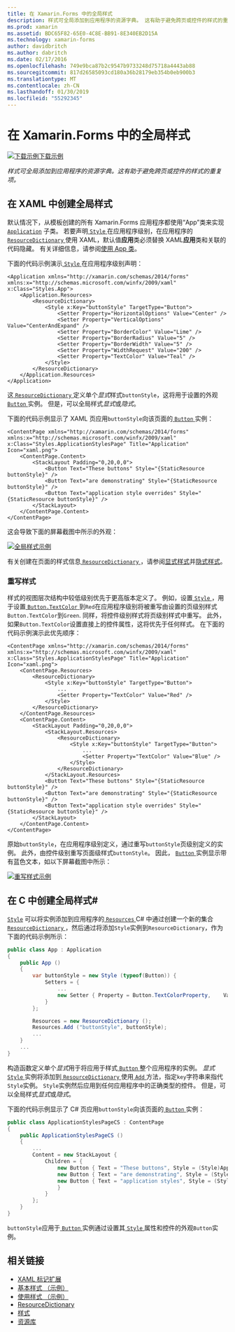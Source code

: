 ```yaml
---
title: 在 Xamarin.Forms 中的全局样式
description: 样式可全局添加到应用程序的资源字典。 这有助于避免跨页或控件的样式的重复项。
ms.prod: xamarin
ms.assetid: BDC65F82-65E0-4C8E-BB91-8E340EB2D15A
ms.technology: xamarin-forms
author: davidbritch
ms.author: dabritch
ms.date: 02/17/2016
ms.openlocfilehash: 749e9bca87b2c9547b9733248d75718a4443ab88
ms.sourcegitcommit: 817d26585093cd180a36b28179eb354b0eb900b3
ms.translationtype: MT
ms.contentlocale: zh-CN
ms.lasthandoff: 01/30/2019
ms.locfileid: "55292345"
---
```

# <a name="global-styles-in-xamarinforms"></a>在 Xamarin.Forms 中的全局样式

[![下载示例](~/media/shared/download.png)下载示例](https://developer.xamarin.com/samples/xamarin-forms/UserInterface/Styles/BasicStyles/)

_样式可全局添加到应用程序的资源字典。这有助于避免跨页或控件的样式的重复项。_

## <a name="create-a-global-style-in-xaml"></a>在 XAML 中创建全局样式

默认情况下，从模板创建的所有 Xamarin.Forms 应用程序都使用“App”类来实现 [`Application`](xref:Xamarin.Forms.Application) 子类。 若要声明[ `Style` ](xref:Xamarin.Forms.Style)在应用程序级别，在应用程序的[ `ResourceDictionary` ](xref:Xamarin.Forms.ResourceDictionary)使用 XAML，默认值**应用**类必须替换 XAML**应用**类和关联的代码隐藏。 有关详细信息，请参阅[使用 App 类](~/xamarin-forms/app-fundamentals/application-class.md)。

下面的代码示例演示[ `Style` ](xref:Xamarin.Forms.Style)在应用程序级别声明：

```xaml
<Application xmlns="http://xamarin.com/schemas/2014/forms" xmlns:x="http://schemas.microsoft.com/winfx/2009/xaml" x:Class="Styles.App">
    <Application.Resources>
        <ResourceDictionary>
            <Style x:Key="buttonStyle" TargetType="Button">
                <Setter Property="HorizontalOptions" Value="Center" />
                <Setter Property="VerticalOptions" Value="CenterAndExpand" />
                <Setter Property="BorderColor" Value="Lime" />
                <Setter Property="BorderRadius" Value="5" />
                <Setter Property="BorderWidth" Value="5" />
                <Setter Property="WidthRequest" Value="200" />
                <Setter Property="TextColor" Value="Teal" />
            </Style>
        </ResourceDictionary>
    </Application.Resources>
</Application>
```

这[ `ResourceDictionary` ](xref:Xamarin.Forms.ResourceDictionary)定义单个*显式*样式`buttonStyle`，这将用于设置的外观[ `Button` ](xref:Xamarin.Forms.Button)实例。 但是，可以全局样式*显式*或*隐式*。

下面的代码示例显示了 XAML 页应用`buttonStyle`向该页面的[ `Button` ](xref:Xamarin.Forms.Button)实例：

```xaml
<ContentPage xmlns="http://xamarin.com/schemas/2014/forms" xmlns:x="http://schemas.microsoft.com/winfx/2009/xaml" x:Class="Styles.ApplicationStylesPage" Title="Application" Icon="xaml.png">
    <ContentPage.Content>
        <StackLayout Padding="0,20,0,0">
            <Button Text="These buttons" Style="{StaticResource buttonStyle}" />
            <Button Text="are demonstrating" Style="{StaticResource buttonStyle}" />
            <Button Text="application style overrides" Style="{StaticResource buttonStyle}" />
        </StackLayout>
    </ContentPage.Content>
</ContentPage>
```

这会导致下面的屏幕截图中所示的外观：

[![](application-images/application-styles-1.png "全局样式示例")](application-images/application-styles-1-large.png#lightbox "全局样式示例")

有关创建在页面的样式信息[ `ResourceDictionary` ](xref:Xamarin.Forms.ResourceDictionary)，请参阅[显式样式](~/xamarin-forms/user-interface/styles/explicit.md)并[隐式样式](~/xamarin-forms/user-interface/styles/implicit.md)。

### <a name="override-styles"></a>重写样式

样式的视图层次结构中较低级别优先于更高版本定义了。 例如，设置[ `Style` ](xref:Xamarin.Forms.Style) ，用于设置[ `Button.TextColor` ](xref:Xamarin.Forms.Button.TextColor)到`Red`在应用程序级别将被重写由设置的页级别样式`Button.TextColor`到`Green`. 同样，将控件级别样式将页级别样式中重写。 此外，如果`Button.TextColor`设置直接上的控件属性，这将优先于任何样式。 在下面的代码示例演示此优先顺序：

```xaml
<ContentPage xmlns="http://xamarin.com/schemas/2014/forms" xmlns:x="http://schemas.microsoft.com/winfx/2009/xaml" x:Class="Styles.ApplicationStylesPage" Title="Application" Icon="xaml.png">
    <ContentPage.Resources>
        <ResourceDictionary>
            <Style x:Key="buttonStyle" TargetType="Button">
                ...
                <Setter Property="TextColor" Value="Red" />
            </Style>
        </ResourceDictionary>
    </ContentPage.Resources>
    <ContentPage.Content>
        <StackLayout Padding="0,20,0,0">
            <StackLayout.Resources>
                <ResourceDictionary>
                    <Style x:Key="buttonStyle" TargetType="Button">
                        ...
                        <Setter Property="TextColor" Value="Blue" />
                    </Style>
                </ResourceDictionary>
            </StackLayout.Resources>
            <Button Text="These buttons" Style="{StaticResource buttonStyle}" />
            <Button Text="are demonstrating" Style="{StaticResource buttonStyle}" />
            <Button Text="application style overrides" Style="{StaticResource buttonStyle}" />
        </StackLayout>
    </ContentPage.Content>
</ContentPage>
```

原始`buttonStyle`，在应用程序级别定义，通过重写`buttonStyle`页级别定义的实例。 此外，由控件级别重写页面级样式`buttonStyle`。 因此， [ `Button` ](xref:Xamarin.Forms.Button)实例显示带有蓝色文本，如以下屏幕截图中所示：

[![](application-images/application-styles-2.png "重写样式示例")](application-images/application-styles-2-large.png#lightbox "重写样式示例")

## <a name="create-a-global-style-in-c35"></a>在 C 中创建全局样式&#35;

[`Style`](xref:Xamarin.Forms.Style) 可以将实例添加到应用程序的[ `Resources` ](xref:Xamarin.Forms.VisualElement.Resources) C# 中通过创建一个新的集合[ `ResourceDictionary` ](xref:Xamarin.Forms.ResourceDictionary)，然后通过将添加`Style`实例到`ResourceDictionary`，作为下面的代码示例所示：

```csharp
public class App : Application
{
    public App ()
    {
        var buttonStyle = new Style (typeof(Button)) {
            Setters = {
                ...
                new Setter { Property = Button.TextColorProperty,    Value = Color.Teal }
            }
        };

        Resources = new ResourceDictionary ();
        Resources.Add ("buttonStyle", buttonStyle);
        ...
    }
    ...
}
```

构造函数定义单个*显式*用于将应用于样式[ `Button` ](xref:Xamarin.Forms.Button)整个应用程序的实例。 *显式* [ `Style` ](xref:Xamarin.Forms.Style)实例将添加到[ `ResourceDictionary` ](xref:Xamarin.Forms.ResourceDictionary)使用[ `Add` ](xref:Xamarin.Forms.ResourceDictionary.Add(System.String,System.Object))方法，指定`key`字符串来指代`Style`实例。 `Style`实例然后应用到任何应用程序中的正确类型的控件。 但是，可以全局样式*显式*或*隐式*。

下面的代码示例显示了 C# 页应用`buttonStyle`向该页面的[ `Button` ](xref:Xamarin.Forms.Button)实例：

```csharp
public class ApplicationStylesPageCS : ContentPage
{
    public ApplicationStylesPageCS ()
    {
        ...
        Content = new StackLayout {
            Children = {
                new Button { Text = "These buttons", Style = (Style)Application.Current.Resources ["buttonStyle"] },
                new Button { Text = "are demonstrating", Style = (Style)Application.Current.Resources ["buttonStyle"] },
                new Button { Text = "application styles", Style = (Style)Application.Current.Resources ["buttonStyle"]
                }
            }
        };
    }
}
```

`buttonStyle`应用于[ `Button` ](xref:Xamarin.Forms.Button)实例通过设置其[ `Style` ](xref:Xamarin.Forms.VisualElement.Style)属性和控件的外观`Button`实例。

## <a name="related-links"></a>相关链接

- [XAML 标记扩展](~/xamarin-forms/xaml/xaml-basics/xaml-markup-extensions.md)
- [基本样式 （示例）](https://developer.xamarin.com/samples/xamarin-forms/UserInterface/Styles/BasicStyles/)
- [使用样式 （示例）](https://developer.xamarin.com/samples/xamarin-forms/WorkingWithStyles/)
- [ResourceDictionary](xref:Xamarin.Forms.ResourceDictionary)
- [样式](xref:Xamarin.Forms.Style)
- [资源库](xref:Xamarin.Forms.Setter)
